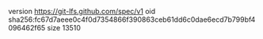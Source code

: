 version https://git-lfs.github.com/spec/v1
oid sha256:fc67d7aeee0c4f0d7354866f390863ceb61dd6c0dae6ecd7b799bf4096462f65
size 13510
